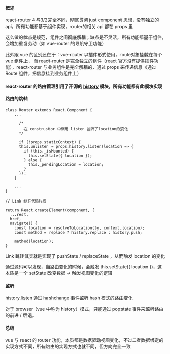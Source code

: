 #### 概述

react-router 4 与3/2完全不同，彻底贯彻 just component 思想，没有独立的 api，所有功能都基于组件实现，router的相关 api 都在 props 里

这么做的优点是规范，组件之间彻底解耦；缺点是不灵活，所有功能都基于组件，会增加重复劳动（如 vue-router 的导航守卫功能）

此外跟 vue 的区别还在于：vue-router 以插件形式使用，route对象挂载在每个 vue 组件上，
而 react-router 是完全独立的组件（react 官方没有提供插件功能），react-router 与业务组件是完全解耦的，通过 props 来传递信息（通过 Route 组件，把信息挂到业务组件上）

#### react-router 的路由管理引用了开源的 <a href="https://github.com/ReactTraining/history">history</a> 模块，所有功能都有此模块实现

#### 路由的跳转

```
class Router extends React.Component {
    ...
      
      /*
        在 construstor 中调用 listen 监听了location的变化
      */
      
      if (!props.staticContext) {
      this.unlisten = props.history.listen(location => {
        if (this._isMounted) {
          this.setState({ location });
        } else {
          this._pendingLocation = location;
        }
      });
    }
      
    ...
}
```

```
// Link 组件代码片段

return React.createElement(component, {
  ...rest,
  href,
  navigate() {
    const location = resolveToLocation(to, context.location);
    const method = replace ? history.replace : history.push;

    method(location);
}
```

Link 跳转其实就是实现了 pushState / replaceState ，从而触发 location 的变化

通过源码可以发现，当路由变化的时候，会触发 this.setState({ location })，这本质是一个 setState 改变数据 -> 触发视图变化的逻辑

#### 监听

history.listen 通过 hashchange 事件监听 hash 模式的路由变化

对于 browser（vue 中称为 history）模式，只能通过 popstate 事件来监听路由的前进 / 后退。


#### 总结

vue 与 react 的 router 功能，本质都是数据驱动视图变化，不过二者数据绑定的实现方式不同，所有路由的实现方式也就不同，但方向完全一致

       
